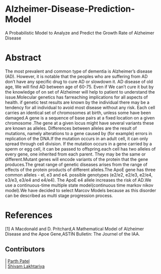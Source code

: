 # Alzheimer-Disease-Prediction-Model
A Probabilistic Model to Analyze and Predict the Growth Rate of Alzheimer Disease



# Abstract

The most prevalent and common type of dementia is Alzheimer’s disease (AD).
However, it is notable that the peoples who are suffering from AD don’t have any
specific drug to cure AD or slowdown it. AD disease of old age, We will find AD
between age of 60-75. Even if We can’t cure it but by the knowledge of on set of
Alzheimer will help to patient to understand the issue.Molecular genetics has farreaching implications for all aspects of health. if genetic test results are known by the
individual there may be a tendency for all individual to avoid most disease without
any risk.
Each cell carries an identical set of chromosomes at birth, unless some have been
damaged.A gene is a sequence of base pairs at a fixed location on a given
chromosome .The gene at a given locus might have several variants these are known
as alleles. Differences between alleles are the result of mutations, namely alterations
to a gene caused by (for example) errors in replication of the DNA.If the mutation
occurs in an adult cell, it can only spread through cell division. If the
mutation occurs in a gene carried by a sperm or egg cell, it can be passed to
offspring.each cell has two alleles of every gene, one inherited from each parent. They
may be the same or different.Mutant genes will encode variants of the protein that the
gene produces.The great range of genetic diseases arises from the range of effects of
the protein products of different alleles.The ApoE gene has three common alleles - el,
e3 and e4. possible genotypes (e2/e2, e2/e3, e2/e4, e3/e3, e3/e4 and e4/e4). The
ApoE e4 allele increases the risk of AD.We use a continuous-time multiple state
model(continuous time markov nikov model).We have decided to select Marcov
Models because as this disorder can be described as multi stage progression process.

# References
[1] A Macdonald and D. Pritchard,A Mathematical Model of Alzheimer Disease and the Apoe
Gene,ASTIN Bulletin: The Journel of the IAA.


## Contributors

| [Parth Patel](https://github.com/parth-27)                                                                                                            
| [Shivam Lakhtariya](https://github.com/shivamlakhtariya)
